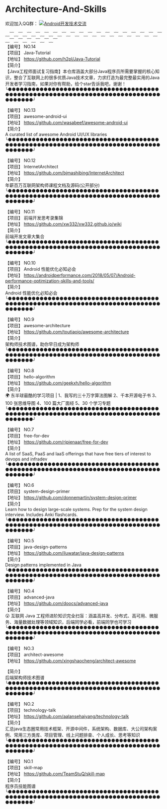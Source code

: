 # Architecture-And-Skills
欢迎加入QQ群：
<a target="_blank" href="//shang.qq.com/wpa/qunwpa?idkey=5867e988b85eecbb8c50bedab9810624fc017ce71098ae9394e7c935a4125281"><img border="0" src="http://pub.idqqimg.com/wpa/images/group.png" alt="Android开发技术交流" title="Android开发技术交流"></a>

﹏﹋﹏﹋﹏﹋﹏﹋﹏﹋﹏﹋﹏﹋﹏﹋﹏﹋﹏﹋﹏﹋﹏﹋﹏﹋﹏﹋﹏﹋﹏﹋﹏﹋﹏﹋﹏﹋﹏﹋﹏﹋﹏﹋﹏﹋﹏﹋<br>
【编号】 NO.14<br>
【项目】 Java-Tutorial<br>
【地址】 https://github.com/h2pl/Java-Tutorial<br>
【简介】<br>
【Java工程师面试复习指南】本仓库涵盖大部分Java程序员所需要掌握的核心知识，整合了互联网上的很多优质Java技术文章，力求打造为最完整最实用的Java开发者学习指南，如果对你有帮助，给个star告诉我吧，谢谢！<br>
╰●●●●●●●●●●●●●●●●●●●●●●●●●●●●●●●●●●●●●●●●●●●●●●●●●●●●●●●●●●●●●●●●●●●●●●●●●●●●●●●●●●●●╯<br>

【编号】 NO.13<br>
【项目】 awesome-android-ui<br>
【地址】 https://github.com/wasabeef/awesome-android-ui<br>
【简介】<br>
A curated list of awesome Android UI/UX libraries<br>
╰●●●●●●●●●●●●●●●●●●●●●●●●●●●●●●●●●●●●●●●●●●●●●●●●●●●●●●●●●●●●●●●●●●●●●●●●●●●●●●●●●●●●╯<br>

【编号】 NO.12<br>
【项目】 InternetArchitect<br>
【地址】 https://github.com/bjmashibing/InternetArchitect<br>
【简介】<br>
年薪百万互联网架构师课程文档及源码(公开部分)<br>
╰●●●●●●●●●●●●●●●●●●●●●●●●●●●●●●●●●●●●●●●●●●●●●●●●●●●●●●●●●●●●●●●●●●●●●●●●●●●●●●●●●●●●╯<br>

【编号】 NO.11<br>
【项目】 前端开发思考录集锦<br>
【地址】 https://github.com/xw332/xw332.github.io/wiki<br>
【简介】<br>
前端开发文章大集合<br>
╰●●●●●●●●●●●●●●●●●●●●●●●●●●●●●●●●●●●●●●●●●●●●●●●●●●●●●●●●●●●●●●●●●●●●●●●●●●●●●●●●●●●●╯<br>

【编号】 NO.10<br>
【项目】 Android 性能优化必知必会<br>
【地址】 https://androidperformance.com/2018/05/07/Android-performance-optimization-skills-and-tools/<br>
【简介】<br>
Android 性能优化必知必会<br>
╰●●●●●●●●●●●●●●●●●●●●●●●●●●●●●●●●●●●●●●●●●●●●●●●●●●●●●●●●●●●●●●●●●●●●●●●●●●●●●●●●●●●●╯<br>

【编号】 NO.9<br>
【项目】 awesome-architecture<br>
【地址】 https://github.com/toutiaoio/awesome-architecture<br>
【简介】<br>
架构师技术图谱，助你早日成为架构师<br>
╰●●●●●●●●●●●●●●●●●●●●●●●●●●●●●●●●●●●●●●●●●●●●●●●●●●●●●●●●●●●●●●●●●●●●●●●●●●●●●●●●●●●●╯<br>

【编号】 NO.8<br>
【项目】 hello-algorithm<br>
【地址】 https://github.com/geekxh/hello-algorithm<br>
【简介】<br>
:earth_africa: 东半球最酷的学习项目 | 1、我写的三十万字算法图解 2、千本开源电子书 3、100 张思维导图 4、100 篇大厂面经 5、30 个学习专题<br>
╰●●●●●●●●●●●●●●●●●●●●●●●●●●●●●●●●●●●●●●●●●●●●●●●●●●●●●●●●●●●●●●●●●●●●●●●●●●●●●●●●●●●●╯<br>

【编号】 NO.7<br>
【项目】 free-for-dev<br>
【地址】 https://github.com/ripienaar/free-for-dev<br>
【简介】<br>
A list of SaaS, PaaS and IaaS offerings that have free tiers of interest to devops and infradev<br>
╰●●●●●●●●●●●●●●●●●●●●●●●●●●●●●●●●●●●●●●●●●●●●●●●●●●●●●●●●●●●●●●●●●●●●●●●●●●●●●●●●●●●●╯<br>

【编号】 NO.6<br>
【项目】 system-design-primer<br>
【地址】 https://github.com/donnemartin/system-design-primer<br>
【简介】<br>
Learn how to design large-scale systems. Prep for the system design interview. Includes Anki flashcards.<br>
╰●●●●●●●●●●●●●●●●●●●●●●●●●●●●●●●●●●●●●●●●●●●●●●●●●●●●●●●●●●●●●●●●●●●●●●●●●●●●●●●●●●●●╯<br>

【编号】 NO.5<br>
【项目】 java-design-patterns<br>
【地址】 https://github.com/iluwatar/java-design-patterns<br>
【简介】<br>
Design patterns implemented in Java<br>
╰●●●●●●●●●●●●●●●●●●●●●●●●●●●●●●●●●●●●●●●●●●●●●●●●●●●●●●●●●●●●●●●●●●●●●●●●●●●●●●●●●●●●╯<br>

【编号】 NO.4<br>
【项目】 advanced-java<br>
【地址】 https://github.com/doocs/advanced-java<br>
【简介】<br>
:open_mouth: 互联网 Java 工程师进阶知识完全扫盲：涵盖高并发、分布式、高可用、微服务、海量数据处理等领域知识，后端同学必看，前端同学也可学习<br>
╰●●●●●●●●●●●●●●●●●●●●●●●●●●●●●●●●●●●●●●●●●●●●●●●●●●●●●●●●●●●●●●●●●●●●●●●●●●●●●●●●●●●●╯<br>

【编号】 NO.3<br>
【项目】 architect-awesome<br>
【地址】 https://github.com/xingshaocheng/architect-awesome<br>

【简介】<br>
后端架构师技术图谱<br>
╰●●●●●●●●●●●●●●●●●●●●●●●●●●●●●●●●●●●●●●●●●●●●●●●●●●●●●●●●●●●●●●●●●●●●●●●●●●●●●●●●●●●●╯<br>

【编号】 NO.2<br>
【项目】 technology-talk<br>
【地址】 https://github.com/aalansehaiyang/technology-talk<br>
【简介】<br>
汇总java生态圈常用技术框架、开源中间件，系统架构、数据库、大公司架构案例、常用三方类库、项目管理、线上问题排查、个人成长、思考等知识<br>
╰●●●●●●●●●●●●●●●●●●●●●●●●●●●●●●●●●●●●●●●●●●●●●●●●●●●●●●●●●●●●●●●●●●●●●●●●●●●●●●●●●●●●╯<br>

【编号】 NO.1<br>
【项目】 skill-map<br>
【地址】 https://github.com/TeamStuQ/skill-map<br>
【简介】<br>
程序员技能图谱<br>
╰●●●●●●●●●●●●●●●●●●●●●●●●●●●●●●●●●●●●●●●●●●●●●●●●●●●●●●●●●●●●●●●●●●●●●●●●●●●●●●●●●●●●╯<br>
